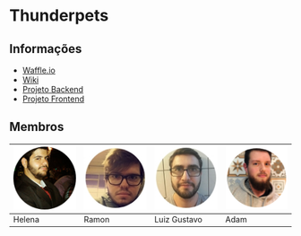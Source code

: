# Thunderpets

## Informações

* [Waffle.io](https://waffle.io/academiadev-jlle/wiki-thunderpets)
* [Wiki](https://github.com/academiadev-jlle/wiki-thunderpets)
* [Projeto Backend](https://github.com/academiadev-jlle/backend-thunderpets)
* [Projeto Frontend](https://github.com/academiadev-jlle/frontend-thunderpets)

## Membros

| ![Bruno Miguel Morais](../.gitbook/assets/bumblebee-bruno-sre.png) | ![Victor Lucas de Melo Mafra](../.gitbook/assets/ramon.jpg) | ![Wagner Esser](../.gitbook/assets/luiz-gustavo.jpg) | ![Vinicius](../.gitbook/assets/adam.png) |
| :--- | :--- | :--- | :--- |
|          Helena |          Ramon |        Luiz Gustavo |            Adam |

